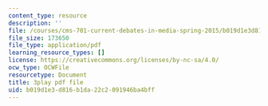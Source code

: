 ```yaml
---
content_type: resource
description: ''
file: /courses/cms-701-current-debates-in-media-spring-2015/b019d1e3d816b1da22c2091946ba4bff_V5lJj6VAKmg.pdf
file_size: 173650
file_type: application/pdf
learning_resource_types: []
license: https://creativecommons.org/licenses/by-nc-sa/4.0/
ocw_type: OCWFile
resourcetype: Document
title: 3play pdf file
uid: b019d1e3-d816-b1da-22c2-091946ba4bff
---
```

